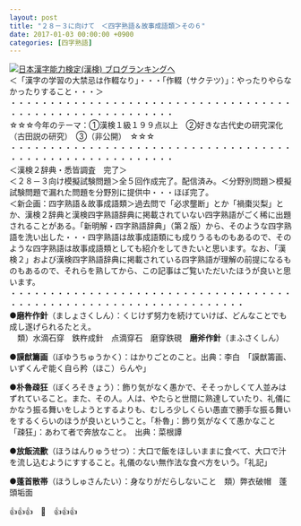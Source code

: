 ```yaml
---
layout: post
title: "２８－３に向けて　＜四字熟語＆故事成語類＞その６"
date: 2017-01-03 00:00:00 +0900
categories: [四字熟語]
---
```


[![](/syuusyuu9701/assets/images/２８－３に向けて-＜四字熟語＆故事成語類＞その６-br_c_3028_1.gif)](http://blog.with2.net/link.php?1659096:3028 "日本漢字能力検定(漢検) ブログランキングへ")[日本漢字能力検定(漢検) ブログランキングへ](http://blog.with2.net/link.php?1659096:3028)  
＜「漢字の学習の大禁忌は作輟なり」・・・「作輟（サクテツ）」：やったりやらなかったりすること・・・＞  
・・・・・・・・・・・・・・・・・・・・・・・・・・・・・・・・・・・・・・・・・・・・・・・・・・・・・・・・・  
☆☆☆今年のテーマ：①漢検１級１９９点以上　②好きな古代史の研究深化（古田説の研究）　③（非公開）　☆☆☆　　  
・・・・・・・・・・・・・・・・・・・・・・・・・・・・・・・・・・・・・・・・・・・・・・・・・・・・・・・・・  
＜漢検２辞典・悉皆調査　完了＞  
＜２８－３向け模擬試験問題＞全５回作成完了。配信済み。＜分野別問題＞模擬試験問題で漏れた問題を分野別に提供中・・・ほぼ完了。  
＜新企画：四字熟語＆故事成語類＞過去問で「必求壟断」とか「禍棗災梨」とか、漢検２辞典と漢検四字熟語辞典に掲載されていない四字熟語がごく稀に出題されることがある。「新明解・四字熟語辞典」（第２版）から、そのような四字熟語を洗い出した・・・四字熟語は故事成語類にも成りうるものもあるので、そのような四字熟語は故事成語類としても紹介をしてきたいと思います。なお、「漢検２」および漢検四字熟語辞典に掲載されている四字熟語が理解の前提になるものもあるので、それらを熟してから、この記事はご覧いただいたほうが良いと思います。  
・・・・・・・・・・・・・・・・・・・・・・・・・・・・・・・・・・・・・・・・・・・・・・・・・・・・・・・・・・・・・・・・・・  
●**磨杵作針**（ましょさくしん）：くじけず努力を続けていけば、どんなことでも成し遂げられるたとえ。  
　類）水滴石穿　鉄杵成針　点滴穿石　磨穿鉄硯　**磨斧作針**（まふさくしん）  
  
●**謨猷籌画**（ぼゆうちゅうかく）：はかりごとのこと。出典：李白　「謨猷籌画、いずくんぞ能く自ら矜（ほこ）らんや」  
  
●**朴魯疎狂**（ぼくろそきょう）：飾り気がなく愚かで、そそっかしくて人並みはずれていること。また、その人。人は、やたらと世間に熟達していたり、礼儀にかなう振る舞いをしようとするよりも、むしろ少しくらい愚直で勝手な振る舞いをするくらいのほうが良いということ。「朴魯」：飾り気がなくて愚かなこと　「疎狂」：あわて者で奔放なこと。　出典：菜根譚  
  
●**放飯流歠**（ほうはんりゅうせつ）：大口で飯をほしいままに食べて、大口で汁を流し込むようにすすること。礼儀のない無作法な食べ方をいう。「礼記」  
  
●**蓬首散帯**（ほうしゅさんたい）：身なりがだらしないこと　類）弊衣破帽　蓬頭垢面  
  
👍👍👍　🐔　👍👍👍  
